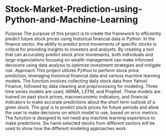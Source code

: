 # Stock-Market-Prediction-using-Python-and-Machine-Learning

Purpose 
The purpose of this project is to create the framework to efficiently predict future stock prices using historical financial data in Python. In the finance sector, the ability to predict price movements of specific stocks is critical for providing insights to investors and analysts. By creating a tool that can accurately predict stock price movements, both individuals and large organizations focusing on wealth management can make informed decisions using data analysis to optimize investment strategies and mitigate risk. 
Approach 
This project utilizes Python to perform stock price prediction, leveraging historical financial data and various machine learning models. The function involves collecting daily stock data from Yahoo! Finance, followed by data cleaning and preprocessing for modeling. Three time series models are used; ARIMA, LSTM, and Prophet. These models are trained on past stock prices, macroeconomic indicators, and financial indicators to make accurate predictions about the short term outlook of a given stock. The goal is to predict stock prices for future periods and allow the user to make decisions on which model to use, based on error metrics. The function is designed to not need any machine learning experience to make predictions. Six hand-selected stocks from different sectors will be used to show how the different modeling approaches work.
